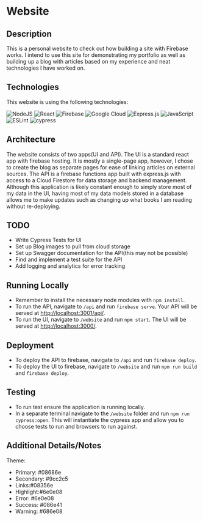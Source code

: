 # Website

## Description

This is a personal website to check out how building a site with Firebase works. I intend to use this site for demonstrating my portfolio as well as building up a blog with articles based on my experience and neat technologies I have worked on.

## Technologies

This website is using the following technologies:

![NodeJS](https://img.shields.io/badge/node.js-6DA55F?style=for-the-badge&logo=node.js&logoColor=white) ![React](https://img.shields.io/badge/react-%2320232a.svg?style=for-the-badge&logo=react&logoColor=%2361DAFB) ![Firebase](https://img.shields.io/badge/firebase-%23039BE5.svg?style=for-the-badge&logo=firebase) ![Google Cloud](https://img.shields.io/badge/GoogleCloud-%234285F4.svg?style=for-the-badge&logo=google-cloud&logoColor=white) ![Express.js](https://img.shields.io/badge/express.js-%23404d59.svg?style=for-the-badge&logo=express&logoColor=%2361DAFB) ![JavaScript](https://img.shields.io/badge/javascript-%23323330.svg?style=for-the-badge&logo=javascript&logoColor=%23F7DF1E) ![ESLint](https://img.shields.io/badge/ESLint-4B3263?style=for-the-badge&logo=eslint&logoColor=white) ![cypress](https://img.shields.io/badge/-cypress-%23E5E5E5?style=for-the-badge&logo=cypress&logoColor=058a5e)

## Architecture

The website consists of two apps(UI and API). The UI is a standard react app with firebase hosting. It is mostly a single-page app, however, I chose to create the blog as separate pages for ease of linking articles on external sources. The API is a firebase functions app built with express.js with access to a Cloud Firestore for data storage and backend management. Although this application is likely constant enough to simply store most of my data in the UI, having most of my data models stored in a database allows me to make updates such as changing up what books I am reading without re-deploying.

## TODO

- Write Cypress Tests for UI
- Set up Blog images to pull from cloud storage
- Set up Swagger documentation for the API(this may not be possible)
- Find and implement a test suite for the API
- Add logging and analytics for error tracking

## Running Locally

- Remember to install the necessary node modules with `npm install`.
- To run the API, navigate to `/api` and run `firebase serve`. Your API will be served at <http://localhost:3001/api/>.
- To run the UI, navigate to `/website` and run `npm start`. The UI will be served at <http://localhost:3000/>.

## Deployment

- To deploy the API to firebase, navigate to `/api` and run `firebase deploy`.
- To deploy the UI to firebase, navigate to `/website` and run `npm run build` and `firebase deploy`.

## Testing

- To run test ensure the application is running locally.
- In a separate terminal navigate to the `/website` folder and run `npm run cypress:open`. This will instantiate the cypress app and allow you to choose tests to run and browsers to run against.

## Additional Details/Notes

Theme:

- Primary: #08686e
- Secondary: #9cc2c5
- Links:#08356e
- Highlight:#6e0e08
- Error:   #6e0e08
- Success: #086e41
- Warning: #686e08
